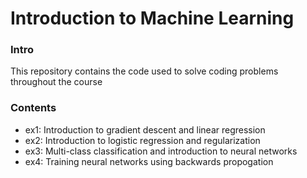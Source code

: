 # Introduction to Machine Learning


### Intro
This repository contains the code used to solve coding problems throughout the course

### Contents
* ex1: Introduction to gradient descent and linear regression
* ex2: Introduction to logistic regression and regularization
* ex3: Multi-class classification and introduction to neural networks
* ex4: Training neural networks using backwards propogation
